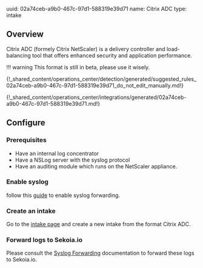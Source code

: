 uuid: 02a74ceb-a9b0-467c-97d1-588319e39d71
name: Citrix ADC
type: intake

## Overview

Citrix ADC (formely Citrix NetScaler) is a delivery controller and load-balancing tool that offers enhanced security and application performance.

!!! warning
    This format is still in beta, please use it wisely.

{!_shared_content/operations_center/detection/generated/suggested_rules_02a74ceb-a9b0-467c-97d1-588319e39d71_do_not_edit_manually.md!}

{!_shared_content/operations_center/integrations/generated/02a74ceb-a9b0-467c-97d1-588319e39d71.md!}

## Configure

### Prerequisites

- Have an internal log concentrator
- Have a NSLog server with the syslog protocol
- Have an auditing module which runs on the NetScaler appliance.

### Enable syslog

follow this [guide](https://docs.netscaler.com/en-us/citrix-adc/current-release/system/audit-logging/configuring-audit-logging.html) to enable syslog forwarding.

### Create an intake

Go to the [intake page](https://app.sekoia.io/operations/intakes) and create a new intake from the format Citrix ADC.

### Forward logs to Sekoia.io

Please consult the [Syslog Forwarding](../../../ingestion_methods/sekoiaio_forwarder/) documentation to forward these logs to Sekoia.io.
